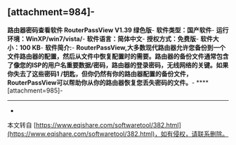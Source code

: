 \[attachment=984\]-
-
**路由器密码查看软件 RouterPassView V1.39 绿色版**-
**软件类型：国产软件**-
**运行环境：WinXP/win7/vista/**-
**软件语言：简体中文**-
**授权方式：免费版**-
**软件大小：100 KB**-
**软件简介:**-
****RouterPassView,大多数现代路由器允许您备份到一个文件路由器的配置，然后从文件中恢复配置时的需要。路由器的备份文件通常包含了像您的ISP的用户名重要数据/密码，路由器的登录密码，无线网络的关键。如果你失去了这些密码1 /钥匙，但你仍然有你的路由器配置的备份文件，RouterPassView可以帮助你从你的路由器恢复您丢失密码的文件。****-
****\[attachment=985\]-
****

-

本文转自 [https://www.eqishare.com/softwaretool/382.html](https://www.eqishare.com/softwaretool/382.html)，如有侵权，请联系删除。
